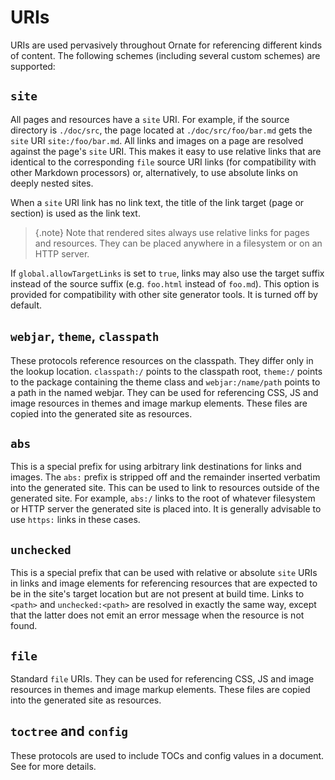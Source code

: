 # URIs

URIs are used pervasively throughout Ornate for referencing different kinds of content. The following schemes (including several custom schemes) are supported:

## `site`

All pages and resources have a `site` URI. For example, if the source directory is `./doc/src`, the page located at `./doc/src/foo/bar.md` gets the `site` URI `site:/foo/bar.md`. All links and images on a page are resolved against the page's `site` URI. This makes it easy to use relative links that are identical to the corresponding `file` source URI links (for compatibility with other Markdown processors) or, alternatively, to use absolute links on deeply nested sites.

When a `site` URI link has no link text, the title of the link target (page or section) is used as the link text.

> {.note}
> Note that rendered sites always use relative links for pages and resources. They can be placed anywhere in a filesystem or on an HTTP server.

If `global.allowTargetLinks` is set to `true`, links may also use the target suffix instead of the source suffix (e.g. `foo.html` instead of `foo.md`). This option is provided for compatibility with other site generator tools. It is turned off by default.

## `webjar`, `theme`, `classpath`

These protocols reference resources on the classpath. They differ only in the lookup location. `classpath:/` points to the classpath root, `theme:/` points to the package containing the theme class and `webjar:/name/path` points to a path in the named webjar. They can be used for referencing CSS, JS and image resources in themes and image markup elements. These files are copied into the generated site as resources.

## `abs`

This is a special prefix for using arbitrary link destinations for links and images. The `abs:` prefix is stripped off and the remainder inserted verbatim into the generated site. This can be used to link to resources outside of the generated site. For example, `abs:/` links to the root of whatever filesystem or HTTP server the generated site is placed into. It is generally advisable to use `https:` links in these cases.

## `unchecked`

This is a special prefix that can be used with relative or absolute `site` URIs in links and image elements for referencing resources that are expected to be in the site's target location but are not present at build time. Links to `<path>` and `unchecked:<path>` are resolved in exactly the same way, except that the latter does not emit an error message when the resource is not found.

## `file`

Standard `file` URIs. They can be used for referencing CSS, JS and image resources in themes and image markup elements. These files are copied into the generated site as resources.

## `toctree` and `config`

These protocols are used to include TOCs and config values in a document. See [](images.md) for more details.
